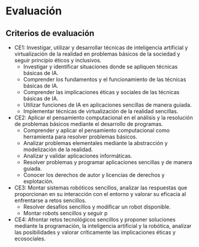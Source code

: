 # Evaluación

## Criterios de evaluación

- CE1: Investigar, utilizar y desarrollar técnicas de inteligencia artificial y virtualización de la realidad en problemas básicos de la sociedad y seguir principio éticos y inclusivos.
  - Investigar y identificar situaciones donde se apliquen técnicas básicas de IA.
  - Comprender los fundamentos y el funcionamiento de las técnicas básicas de IA.
  - Comprender las implicaciones éticas y sociales de las técnicas básicas de IA.
  - Utilizar funciones de IA en aplicaciones sencillas de manera guiada.
  - Implementar técnicas de virtualización de la realidad sencillas.
- CE2: Aplicar el pensamiento computacional en el análisis y la resolución de problemas básicos mediante el desarrollo de programas.
  - Comprender y aplicar el pensamiento computacional como herramienta para resolver problemas básicos.
  - Analizar problemas elementales mediante la abstracción y modelización de la realidad.
  - Analizar y validar aplicaciones informáticas.
  - Resolver problemas y programar aplicaciones sencillas y de manera guiada.
  - Conocer los derechos de autor y licencias de derechos y explotación.
- CE3: Montar sistemas robóticos sencillos, analizar las respuestas que proporcionan en su interacción con el entorno y valorar su eficacia al enfrentarse a retos sencillos.
  - Resolver desafíos sencillos y modificar un robot disponible.
  - Montar robots sencillos y seguir p
- CE4: Afrontar retos tecnológicos sencillos y proponer soluciones mediante la programación, la inteligencia artificial y la robótica, analizar las posibilidades y valorar críticamente las implicaciones éticas y ecosociales.

